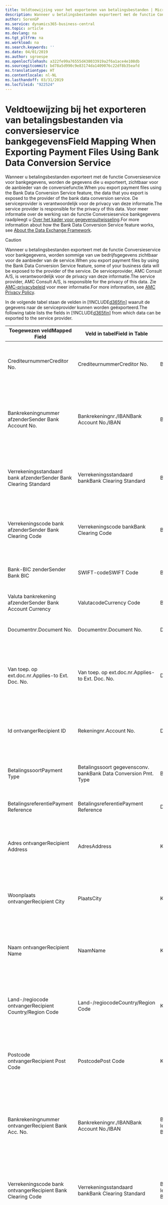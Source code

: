 ```yaml
---
title: Veldtoewijzing voor het exporteren van betalingsbestanden | Microsoft Docs
description: Wanneer u betalingsbestanden exporteert met de functie Conversieservice voor bankgegevens, worden de gegevens die u exporteert, zichtbaar voor de aanbieder van de conversiefunctie.
author: SorenGP
ms.service: dynamics365-business-central
ms.topic: article
ms.devlang: na
ms.tgt_pltfrm: na
ms.workload: na
ms.search.keywords: ''
ms.date: 04/01/2019
ms.author: sgroespe
ms.openlocfilehash: a322fe99a76555d438033919a2f6a1ace4e108db
ms.sourcegitcommit: bd78a5d990c9e83174da1409076c22df8b35eafd
ms.translationtype: HT
ms.contentlocale: nl-NL
ms.lasthandoff: 03/31/2019
ms.locfileid: "922524"
---
```

# <a name="field-mapping-when-exporting-payment-files-using-bank-data-conversion-service"></a><span data-ttu-id="62ea4-103">Veldtoewijzing bij het exporteren van betalingsbestanden via conversieservice bankgegevens</span><span class="sxs-lookup"><span data-stu-id="62ea4-103">Field Mapping When Exporting Payment Files Using Bank Data Conversion Service</span></span>
<span data-ttu-id="62ea4-104">Wanneer u betalingsbestanden exporteert met de functie Conversieservice voor bankgegevens, worden de gegevens die u exporteert, zichtbaar voor de aanbieder van de conversiefunctie.</span><span class="sxs-lookup"><span data-stu-id="62ea4-104">When you export payment files using the Bank Data Conversion Service feature, the data that you export is exposed to the provider of the bank data conversion service.</span></span> <span data-ttu-id="62ea4-105">De serviceprovider is verantwoordelijk voor de privacy van deze informatie.</span><span class="sxs-lookup"><span data-stu-id="62ea4-105">The service provider is responsible for the privacy of this data.</span></span> <span data-ttu-id="62ea4-106">Voor meer informatie over de werking van de functie Conversieservice bankgegevens raadpleegt u [Over het kader voor gegevensuitwisseling](across-about-the-data-exchange-framework.md).</span><span class="sxs-lookup"><span data-stu-id="62ea4-106">For more information about how the Bank Data Conversion Service feature works, see [About the Data Exchange Framework](across-about-the-data-exchange-framework.md).</span></span>  

> [!CAUTION]  
>  <span data-ttu-id="62ea4-107">Wanneer u betalingsbestanden exporteert met de functie Conversieservice voor bankgegevens, worden sommige van uw bedrijfsgegevens zichtbaar voor de aanbieder van de service.</span><span class="sxs-lookup"><span data-stu-id="62ea4-107">When you export payment files by using the Bank Data Conversion Service feature, some of your business data will be exposed to the provider of the service.</span></span> <span data-ttu-id="62ea4-108">De serviceprovider, AMC Consult A/S, is verantwoordelijk voor de privacy van deze informatie.</span><span class="sxs-lookup"><span data-stu-id="62ea4-108">The service provider, AMC Consult A/S, is responsible for the privacy of this data.</span></span> <span data-ttu-id="62ea4-109">Zie [AMC-privacybeleid](https://go.microsoft.com/fwlink/?LinkId=510158) voor meer informatie.</span><span class="sxs-lookup"><span data-stu-id="62ea4-109">For more information, see [AMC Privacy Policy](https://go.microsoft.com/fwlink/?LinkId=510158).</span></span>  

<span data-ttu-id="62ea4-110">In de volgende tabel staan de velden in [!INCLUDE[d365fin](includes/d365fin_md.md)] waaruit de gegevens naar de serviceprovider kunnen worden geëxporteerd.</span><span class="sxs-lookup"><span data-stu-id="62ea4-110">The following table lists the fields in [!INCLUDE[d365fin](includes/d365fin_md.md)] from which data can be exported to the service provider.</span></span>  

|<span data-ttu-id="62ea4-111">Toegewezen veld</span><span class="sxs-lookup"><span data-stu-id="62ea4-111">Mapped Field</span></span>|<span data-ttu-id="62ea4-112">Veld in tabel</span><span class="sxs-lookup"><span data-stu-id="62ea4-112">Field in Table</span></span>|<span data-ttu-id="62ea4-113">Tafel</span><span class="sxs-lookup"><span data-stu-id="62ea4-113">Table</span></span>|<span data-ttu-id="62ea4-114">Omschrijving</span><span class="sxs-lookup"><span data-stu-id="62ea4-114">Description</span></span>|  
|------------------|--------------------|-----------|---------------------------------------|  
|<span data-ttu-id="62ea4-115">Crediteurnummer</span><span class="sxs-lookup"><span data-stu-id="62ea4-115">Creditor No.</span></span>|<span data-ttu-id="62ea4-116">Crediteurnummer</span><span class="sxs-lookup"><span data-stu-id="62ea4-116">Creditor No.</span></span>|<span data-ttu-id="62ea4-117">Bankrekening</span><span class="sxs-lookup"><span data-stu-id="62ea4-117">Bank Account</span></span>|<span data-ttu-id="62ea4-118">De identificatie die door uw bank aan uw bedrijf is toegewezen om betalingen te innen</span><span class="sxs-lookup"><span data-stu-id="62ea4-118">The identifier assigned to your company by your bank to collect payments</span></span>|  
|<span data-ttu-id="62ea4-119">Bankrekeningnummer afzender</span><span class="sxs-lookup"><span data-stu-id="62ea4-119">Sender Bank Account No.</span></span>|<span data-ttu-id="62ea4-120">Bankrekeningnr./IBAN</span><span class="sxs-lookup"><span data-stu-id="62ea4-120">Bank Account No./IBAN</span></span>|<span data-ttu-id="62ea4-121">Bankrekening</span><span class="sxs-lookup"><span data-stu-id="62ea4-121">Bank Account</span></span>|<span data-ttu-id="62ea4-122">Het bankrekeningnummer van uw bedrijf (IBAN of ander) dat is opgegeven op de bankrekeningkaart</span><span class="sxs-lookup"><span data-stu-id="62ea4-122">Your company's bank account number (IBAN or other) that is specified on the bank account card</span></span>|  
|<span data-ttu-id="62ea4-123">Verrekeningsstandaard bank afzender</span><span class="sxs-lookup"><span data-stu-id="62ea4-123">Sender Bank Clearing Standard</span></span>|<span data-ttu-id="62ea4-124">Verrekeningsstandaard bank</span><span class="sxs-lookup"><span data-stu-id="62ea4-124">Bank Clearing Standard</span></span>|<span data-ttu-id="62ea4-125">Bankrekening</span><span class="sxs-lookup"><span data-stu-id="62ea4-125">Bank Account</span></span>|<span data-ttu-id="62ea4-126">Het nationale banknamenregister dat voor de bankrekening van de afzender wordt gebruikt</span><span class="sxs-lookup"><span data-stu-id="62ea4-126">The national bank names register used for the sender bank account</span></span>|  
|<span data-ttu-id="62ea4-127">Verrekeningscode bank afzender</span><span class="sxs-lookup"><span data-stu-id="62ea4-127">Sender Bank Clearing Code</span></span>|<span data-ttu-id="62ea4-128">Verrekeningscode bank</span><span class="sxs-lookup"><span data-stu-id="62ea4-128">Bank Clearing Code</span></span>|<span data-ttu-id="62ea4-129">Bankrekening</span><span class="sxs-lookup"><span data-stu-id="62ea4-129">Bank Account</span></span>|<span data-ttu-id="62ea4-130">De identificatie van de bankrekening van de afzender met betrekking tot het gebruikte banknamenregister</span><span class="sxs-lookup"><span data-stu-id="62ea4-130">The identifier of the sender's bank in relation to the bank names register used</span></span>|  
|<span data-ttu-id="62ea4-131">Bank-BIC zender</span><span class="sxs-lookup"><span data-stu-id="62ea4-131">Sender Bank BIC</span></span>|<span data-ttu-id="62ea4-132">SWIFT-code</span><span class="sxs-lookup"><span data-stu-id="62ea4-132">SWIFT Code</span></span>|<span data-ttu-id="62ea4-133">Bankrekening</span><span class="sxs-lookup"><span data-stu-id="62ea4-133">Bank Account</span></span>|<span data-ttu-id="62ea4-134">De SWIFT-identificatie van de bankrekening van de afzender</span><span class="sxs-lookup"><span data-stu-id="62ea4-134">The SWIFT identifier of the sender bank account</span></span>|  
|<span data-ttu-id="62ea4-135">Valuta bankrekening afzender</span><span class="sxs-lookup"><span data-stu-id="62ea4-135">Sender Bank Account Currency</span></span>|<span data-ttu-id="62ea4-136">Valutacode</span><span class="sxs-lookup"><span data-stu-id="62ea4-136">Currency Code</span></span>|<span data-ttu-id="62ea4-137">Bankrekening</span><span class="sxs-lookup"><span data-stu-id="62ea4-137">Bank Account</span></span>|<span data-ttu-id="62ea4-138">Valutacode van de bankrekening afzender</span><span class="sxs-lookup"><span data-stu-id="62ea4-138">The sender bank account Currency Code</span></span>|  
|<span data-ttu-id="62ea4-139">Documentnr.</span><span class="sxs-lookup"><span data-stu-id="62ea4-139">Document No.</span></span>|<span data-ttu-id="62ea4-140">Documentnr.</span><span class="sxs-lookup"><span data-stu-id="62ea4-140">Document No.</span></span>|<span data-ttu-id="62ea4-141">Dagboekregel</span><span class="sxs-lookup"><span data-stu-id="62ea4-141">General Journal Line</span></span>|<span data-ttu-id="62ea4-142">Het documentnummer van de betalingsregel</span><span class="sxs-lookup"><span data-stu-id="62ea4-142">The document number of the payment line</span></span>|  
|<span data-ttu-id="62ea4-143">Van toep. op ext.doc.nr.</span><span class="sxs-lookup"><span data-stu-id="62ea4-143">Applies-to Ext. Doc. No.</span></span>|<span data-ttu-id="62ea4-144">Van toep. op ext.doc.nr.</span><span class="sxs-lookup"><span data-stu-id="62ea4-144">Applies-to Ext. Doc. No.</span></span>|<span data-ttu-id="62ea4-145">Dagboekregel</span><span class="sxs-lookup"><span data-stu-id="62ea4-145">General Journal Line</span></span>|<span data-ttu-id="62ea4-146">Het externe documentnummer van de factuur of creditnota waarmee de betalingsregel wordt vereffend</span><span class="sxs-lookup"><span data-stu-id="62ea4-146">The external document number of the invoice or credit memo that the payment line is applied to</span></span>|  
|<span data-ttu-id="62ea4-147">Id ontvanger</span><span class="sxs-lookup"><span data-stu-id="62ea4-147">Recipient ID</span></span>|<span data-ttu-id="62ea4-148">Rekeningnr.</span><span class="sxs-lookup"><span data-stu-id="62ea4-148">Account No.</span></span>|<span data-ttu-id="62ea4-149">Dagboekregel</span><span class="sxs-lookup"><span data-stu-id="62ea4-149">General Journal Line</span></span>|<span data-ttu-id="62ea4-150">Het klant- of leveranciersnummer dat wordt opgegeven op de betalingsregel</span><span class="sxs-lookup"><span data-stu-id="62ea4-150">The customer or vendor number that is specified on the payment line</span></span>|  
|<span data-ttu-id="62ea4-151">Betalingssoort</span><span class="sxs-lookup"><span data-stu-id="62ea4-151">Payment Type</span></span>|<span data-ttu-id="62ea4-152">Betalingssoort gegevensconv. bank</span><span class="sxs-lookup"><span data-stu-id="62ea4-152">Bank Data Conversion Pmt. Type</span></span>|<span data-ttu-id="62ea4-153">Betalingswijze</span><span class="sxs-lookup"><span data-stu-id="62ea4-153">Payment Method</span></span>|<span data-ttu-id="62ea4-154">Het soort bankoverboeking, bijvoorbeeld binnenlands of internationaal</span><span class="sxs-lookup"><span data-stu-id="62ea4-154">The type of bank transfer, such as domestic or international</span></span>|  
|<span data-ttu-id="62ea4-155">Betalingsreferentie</span><span class="sxs-lookup"><span data-stu-id="62ea4-155">Payment Reference</span></span>|<span data-ttu-id="62ea4-156">Betalingsreferentie</span><span class="sxs-lookup"><span data-stu-id="62ea4-156">Payment Reference</span></span>|<span data-ttu-id="62ea4-157">Dagboekregel</span><span class="sxs-lookup"><span data-stu-id="62ea4-157">General Journal Line</span></span>|<span data-ttu-id="62ea4-158">De betalingsverwijzing van de betalingsregel</span><span class="sxs-lookup"><span data-stu-id="62ea4-158">The payment reference of the payment line</span></span>|  
|<span data-ttu-id="62ea4-159">Adres ontvanger</span><span class="sxs-lookup"><span data-stu-id="62ea4-159">Recipient Address</span></span>|<span data-ttu-id="62ea4-160">Adres</span><span class="sxs-lookup"><span data-stu-id="62ea4-160">Address</span></span>|<span data-ttu-id="62ea4-161">Klant/Leverancier</span><span class="sxs-lookup"><span data-stu-id="62ea4-161">Customer/Vendor</span></span>|<span data-ttu-id="62ea4-162">Het adres van de ontvanger die wordt opgegeven op de klanten- of leverancierskaart</span><span class="sxs-lookup"><span data-stu-id="62ea4-162">The recipient address that is specified on the customer or vendor card</span></span>|  
|<span data-ttu-id="62ea4-163">Woonplaats ontvanger</span><span class="sxs-lookup"><span data-stu-id="62ea4-163">Recipient City</span></span>|<span data-ttu-id="62ea4-164">Plaats</span><span class="sxs-lookup"><span data-stu-id="62ea4-164">City</span></span>|<span data-ttu-id="62ea4-165">Klant/Leverancier</span><span class="sxs-lookup"><span data-stu-id="62ea4-165">Customer/Vendor</span></span>|<span data-ttu-id="62ea4-166">De woonplaats van de ontvanger die wordt opgegeven op de klanten- of leverancierskaart</span><span class="sxs-lookup"><span data-stu-id="62ea4-166">The recipient city that is specified on the customer or vendor card</span></span>|  
|<span data-ttu-id="62ea4-167">Naam ontvanger</span><span class="sxs-lookup"><span data-stu-id="62ea4-167">Recipient Name</span></span>|<span data-ttu-id="62ea4-168">Naam</span><span class="sxs-lookup"><span data-stu-id="62ea4-168">Name</span></span>|<span data-ttu-id="62ea4-169">Klant/Leverancier</span><span class="sxs-lookup"><span data-stu-id="62ea4-169">Customer/Vendor</span></span>|<span data-ttu-id="62ea4-170">De naam van de ontvanger die wordt opgegeven op de klanten- of leverancierskaart</span><span class="sxs-lookup"><span data-stu-id="62ea4-170">The recipient name that is specified on the customer or vendor card</span></span>|  
|<span data-ttu-id="62ea4-171">Land-/regiocode ontvanger</span><span class="sxs-lookup"><span data-stu-id="62ea4-171">Recipient Country/Region Code</span></span>|<span data-ttu-id="62ea4-172">Land-/regiocode</span><span class="sxs-lookup"><span data-stu-id="62ea4-172">Country/Region Code</span></span>|<span data-ttu-id="62ea4-173">Klant/Leverancier</span><span class="sxs-lookup"><span data-stu-id="62ea4-173">Customer/Vendor</span></span>|<span data-ttu-id="62ea4-174">De land-/regiocode van de ontvanger die wordt opgegeven op de klanten- of leverancierskaart</span><span class="sxs-lookup"><span data-stu-id="62ea4-174">The recipient country/region code that is specified on the customer or vendor card</span></span>|  
|<span data-ttu-id="62ea4-175">Postcode ontvanger</span><span class="sxs-lookup"><span data-stu-id="62ea4-175">Recipient Post Code</span></span>|<span data-ttu-id="62ea4-176">Postcode</span><span class="sxs-lookup"><span data-stu-id="62ea4-176">Post Code</span></span>|<span data-ttu-id="62ea4-177">Klant/Leverancier</span><span class="sxs-lookup"><span data-stu-id="62ea4-177">Customer/Vendor</span></span>|<span data-ttu-id="62ea4-178">De postcode van de ontvanger die wordt opgegeven op de klanten- of leverancierskaart</span><span class="sxs-lookup"><span data-stu-id="62ea4-178">The recipient post code that is specified on the customer or vendor card</span></span>|  
|<span data-ttu-id="62ea4-179">Bankrekeningnummer ontvanger</span><span class="sxs-lookup"><span data-stu-id="62ea4-179">Recipient Bank Acc. No.</span></span>|<span data-ttu-id="62ea4-180">Bankrekeningnr./IBAN</span><span class="sxs-lookup"><span data-stu-id="62ea4-180">Bank Account No./IBAN</span></span>|<span data-ttu-id="62ea4-181">Bankrekening klant/Bankrekening leverancier</span><span class="sxs-lookup"><span data-stu-id="62ea4-181">Customer Bank Account/Vendor Bank Account</span></span>|<span data-ttu-id="62ea4-182">Het nummer van de bankrekening (IBAN of ander) van de ontvanger dat is opgegeven op de bankrekeningkaart van de klant of leverancier</span><span class="sxs-lookup"><span data-stu-id="62ea4-182">The recipient bank account number (IBAN or other) that is specified on the customer or vendor bank account card</span></span>|  
|<span data-ttu-id="62ea4-183">Verrekeningscode bank ontvanger</span><span class="sxs-lookup"><span data-stu-id="62ea4-183">Recipient Bank Clearing Code</span></span>|<span data-ttu-id="62ea4-184">Verrekeningsstandaard bank</span><span class="sxs-lookup"><span data-stu-id="62ea4-184">Bank Clearing Standard</span></span>|<span data-ttu-id="62ea4-185">Bankrekening klant/Bankrekening leverancier</span><span class="sxs-lookup"><span data-stu-id="62ea4-185">Customer Bank Account/Vendor Bank Account</span></span>|<span data-ttu-id="62ea4-186">Het nationale banknamenregister dat voor de bankrekening van de ontvanger wordt gebruikt</span><span class="sxs-lookup"><span data-stu-id="62ea4-186">The national bank names register used for the recipient bank account</span></span>|  
|<span data-ttu-id="62ea4-187">Verrekeningsstand. bank ontvanger</span><span class="sxs-lookup"><span data-stu-id="62ea4-187">Recipient Bank Clearing Std.</span></span>|<span data-ttu-id="62ea4-188">Verrekeningscode bank</span><span class="sxs-lookup"><span data-stu-id="62ea4-188">Bank Clearing Code</span></span>|<span data-ttu-id="62ea4-189">Bankrekening klant/Bankrekening leverancier</span><span class="sxs-lookup"><span data-stu-id="62ea4-189">Customer Bank Account/Vendor Bank Account</span></span>|<span data-ttu-id="62ea4-190">De identificatie van de bankrekening van de ontvanger met betrekking tot het banknamenregister dat wordt gebruikt</span><span class="sxs-lookup"><span data-stu-id="62ea4-190">The identifier of the recipient bank account in relation to the bank names register that is used</span></span>|  
|<span data-ttu-id="62ea4-191">E-mailadres ontvanger</span><span class="sxs-lookup"><span data-stu-id="62ea4-191">Recipient Email Address</span></span>|<span data-ttu-id="62ea4-192">E-mail</span><span class="sxs-lookup"><span data-stu-id="62ea4-192">E-Mail</span></span>|<span data-ttu-id="62ea4-193">Klant/Leverancier</span><span class="sxs-lookup"><span data-stu-id="62ea4-193">Customer/Vendor</span></span>|<span data-ttu-id="62ea4-194">Het e-mailadres van de ontvanger</span><span class="sxs-lookup"><span data-stu-id="62ea4-194">The email address of the recipient</span></span>|  
|<span data-ttu-id="62ea4-195">Bericht aan ontvanger 1</span><span class="sxs-lookup"><span data-stu-id="62ea4-195">Message To Recipient 1</span></span>|<span data-ttu-id="62ea4-196">Bericht aan ontvanger</span><span class="sxs-lookup"><span data-stu-id="62ea4-196">Message to Recipient</span></span>|<span data-ttu-id="62ea4-197">Dagboekregel</span><span class="sxs-lookup"><span data-stu-id="62ea4-197">General Journal Line</span></span>|<span data-ttu-id="62ea4-198">Het bericht aan de ontvanger die is opgegeven op de betalingsregel</span><span class="sxs-lookup"><span data-stu-id="62ea4-198">The message to recipient that is specified on the payment line</span></span>|  
|<span data-ttu-id="62ea4-199">Bedrag</span><span class="sxs-lookup"><span data-stu-id="62ea4-199">Amount</span></span>|<span data-ttu-id="62ea4-200">Bedrag</span><span class="sxs-lookup"><span data-stu-id="62ea4-200">Amount</span></span>|<span data-ttu-id="62ea4-201">Dagboekregel</span><span class="sxs-lookup"><span data-stu-id="62ea4-201">General Journal Line</span></span>|<span data-ttu-id="62ea4-202">Het bedrag op de betalingsregel</span><span class="sxs-lookup"><span data-stu-id="62ea4-202">The amount on the payment line</span></span>|  
|<span data-ttu-id="62ea4-203">Valutacode</span><span class="sxs-lookup"><span data-stu-id="62ea4-203">Currency Code</span></span>|<span data-ttu-id="62ea4-204">Valutacode</span><span class="sxs-lookup"><span data-stu-id="62ea4-204">Currency Code</span></span>|<span data-ttu-id="62ea4-205">Dagboekregel</span><span class="sxs-lookup"><span data-stu-id="62ea4-205">General Journal Line</span></span>|<span data-ttu-id="62ea4-206">De valutacode op de betalingsregel</span><span class="sxs-lookup"><span data-stu-id="62ea4-206">The currency code on the payment line</span></span>|  
|<span data-ttu-id="62ea4-207">Overdrachtsdatum</span><span class="sxs-lookup"><span data-stu-id="62ea4-207">Transfer Date</span></span>|<span data-ttu-id="62ea4-208">Boekingsdatum</span><span class="sxs-lookup"><span data-stu-id="62ea4-208">Posting Date</span></span>|<span data-ttu-id="62ea4-209">Dagboekregel</span><span class="sxs-lookup"><span data-stu-id="62ea4-209">General Journal Line</span></span>|<span data-ttu-id="62ea4-210">De boekingsdatum van de betalingsregel</span><span class="sxs-lookup"><span data-stu-id="62ea4-210">The posting date of the payment line</span></span>|  
|<span data-ttu-id="62ea4-211">Factuurbedrag</span><span class="sxs-lookup"><span data-stu-id="62ea4-211">Invoice Amount</span></span>|<span data-ttu-id="62ea4-212">Oorspronkelijk bedrag</span><span class="sxs-lookup"><span data-stu-id="62ea4-212">Original Amount</span></span>|<span data-ttu-id="62ea4-213">Klantenpost/Leverancierspost</span><span class="sxs-lookup"><span data-stu-id="62ea4-213">Customer/Vendor Ledger Entry</span></span>|<span data-ttu-id="62ea4-214">Het bedrag op de post waarmee de betaling wordt vereffend</span><span class="sxs-lookup"><span data-stu-id="62ea4-214">The amount on the entry that the payment is applied to</span></span>|  
|<span data-ttu-id="62ea4-215">Factuurdatum</span><span class="sxs-lookup"><span data-stu-id="62ea4-215">Invoice Date</span></span>|<span data-ttu-id="62ea4-216">Documentdatum</span><span class="sxs-lookup"><span data-stu-id="62ea4-216">Document Date</span></span>|<span data-ttu-id="62ea4-217">Klantenpost/Leverancierspost</span><span class="sxs-lookup"><span data-stu-id="62ea4-217">Customer/Vendor Ledger Entry</span></span>|<span data-ttu-id="62ea4-218">De factuurdatum op de post waarmee de betaling wordt vereffend</span><span class="sxs-lookup"><span data-stu-id="62ea4-218">The invoice date on the entry that the payment is applied to</span></span>|  
|<span data-ttu-id="62ea4-219">Adres bank ontvanger</span><span class="sxs-lookup"><span data-stu-id="62ea4-219">Recipient Bank Address</span></span>|<span data-ttu-id="62ea4-220">Adres</span><span class="sxs-lookup"><span data-stu-id="62ea4-220">Address</span></span>|<span data-ttu-id="62ea4-221">Bankrekening klant/Bankrekening leverancier</span><span class="sxs-lookup"><span data-stu-id="62ea4-221">Customer Bank Account/Vendor Bank Account</span></span>|<span data-ttu-id="62ea4-222">Het adres van de bankrekening van de ontvanger dat is opgegeven op de bankrekeningkaart van de klant of leverancier</span><span class="sxs-lookup"><span data-stu-id="62ea4-222">The recipient bank account address that is specified on the customer or vendor bank account card</span></span>|  
|<span data-ttu-id="62ea4-223">Het adres van de bankrekening van de ontvanger dat is opgegeven op de bankrekeningkaart van de klant of leverancier</span><span class="sxs-lookup"><span data-stu-id="62ea4-223">The recipient bank account address that is specified on the customer or vendor bank account card</span></span>|<span data-ttu-id="62ea4-224">Plaats</span><span class="sxs-lookup"><span data-stu-id="62ea4-224">City</span></span>|<span data-ttu-id="62ea4-225">Bankrekening klant/Bankrekening leverancier</span><span class="sxs-lookup"><span data-stu-id="62ea4-225">Customer Bank Account/Vendor Bank Account</span></span>|<span data-ttu-id="62ea4-226">De plaats van de bankrekening van de ontvanger die is opgegeven op de bankrekeningkaart van de klant of leverancier</span><span class="sxs-lookup"><span data-stu-id="62ea4-226">The recipient bank account city that is specified on the customer or vendor bank account card</span></span>|  
|<span data-ttu-id="62ea4-227">Banknaam ontvanger</span><span class="sxs-lookup"><span data-stu-id="62ea4-227">Recipient Bank Name</span></span>|<span data-ttu-id="62ea4-228">Naam</span><span class="sxs-lookup"><span data-stu-id="62ea4-228">Name</span></span>|<span data-ttu-id="62ea4-229">Bankrekening klant/Bankrekening leverancier</span><span class="sxs-lookup"><span data-stu-id="62ea4-229">Customer Bank Account/Vendor Bank Account</span></span>|<span data-ttu-id="62ea4-230">De naam van de bankrekening van de ontvanger die is opgegeven op de bankrekeningkaart van de klant of leverancier</span><span class="sxs-lookup"><span data-stu-id="62ea4-230">The recipient bank account name that is specified on the customer or vendor bank account card</span></span>|  
|<span data-ttu-id="62ea4-231">Land/regio bank ontvanger</span><span class="sxs-lookup"><span data-stu-id="62ea4-231">Recipient Bank Country/Region</span></span>|<span data-ttu-id="62ea4-232">Land-/regiocode</span><span class="sxs-lookup"><span data-stu-id="62ea4-232">Country/Region Code</span></span>|<span data-ttu-id="62ea4-233">Bankrekening klant/Bankrekening leverancier</span><span class="sxs-lookup"><span data-stu-id="62ea4-233">Customer Bank Account/Vendor Bank Account</span></span>|<span data-ttu-id="62ea4-234">Het land/de regio van bankrekening van de ontvanger dat/die is opgegeven op de bankrekeningkaart van de klant of leverancier</span><span class="sxs-lookup"><span data-stu-id="62ea4-234">The recipient bank account country/region that is specified on the customer or vendor bank account card</span></span>|  
|<span data-ttu-id="62ea4-235">Postcode bank ontvanger</span><span class="sxs-lookup"><span data-stu-id="62ea4-235">Recipient Bank Post Code</span></span>|<span data-ttu-id="62ea4-236">Postcode</span><span class="sxs-lookup"><span data-stu-id="62ea4-236">Post Code</span></span>|<span data-ttu-id="62ea4-237">Bankrekening klant/Bankrekening leverancier</span><span class="sxs-lookup"><span data-stu-id="62ea4-237">Customer Bank Account/Vendor Bank Account</span></span>|<span data-ttu-id="62ea4-238">De postcode van de bankrekening van de ontvanger die is opgegeven op de bankrekeningkaart van de klant of leverancier</span><span class="sxs-lookup"><span data-stu-id="62ea4-238">The recipient bank account post code that is specified on the customer or vendor bank account card</span></span>|  
|<span data-ttu-id="62ea4-239">Adres bank afzender</span><span class="sxs-lookup"><span data-stu-id="62ea4-239">Sender Bank Address</span></span>|<span data-ttu-id="62ea4-240">Adres</span><span class="sxs-lookup"><span data-stu-id="62ea4-240">Address</span></span>|<span data-ttu-id="62ea4-241">Bankrekening</span><span class="sxs-lookup"><span data-stu-id="62ea4-241">Bank Account</span></span>|<span data-ttu-id="62ea4-242">Het adres van de bankrekening van de afzender dat is opgegeven op de bankrekeningkaart</span><span class="sxs-lookup"><span data-stu-id="62ea4-242">The sender bank account address that is specified on the bank account card</span></span>|  
|<span data-ttu-id="62ea4-243">Plaats bank afzender</span><span class="sxs-lookup"><span data-stu-id="62ea4-243">Sender Bank City</span></span>|<span data-ttu-id="62ea4-244">Plaats</span><span class="sxs-lookup"><span data-stu-id="62ea4-244">City</span></span>|<span data-ttu-id="62ea4-245">Bankrekening</span><span class="sxs-lookup"><span data-stu-id="62ea4-245">Bank Account</span></span>|<span data-ttu-id="62ea4-246">De plaats van de bankrekening van de afzender die is opgegeven op de bankrekeningkaart</span><span class="sxs-lookup"><span data-stu-id="62ea4-246">The sender bank account city that is specified on the bank account card</span></span>|  
|<span data-ttu-id="62ea4-247">Banknaam afzender</span><span class="sxs-lookup"><span data-stu-id="62ea4-247">Sender Bank Name</span></span>|<span data-ttu-id="62ea4-248">Naam</span><span class="sxs-lookup"><span data-stu-id="62ea4-248">Name</span></span>|<span data-ttu-id="62ea4-249">Bankrekening</span><span class="sxs-lookup"><span data-stu-id="62ea4-249">Bank Account</span></span>|<span data-ttu-id="62ea4-250">De naam van de bankrekening van de afzender die is opgegeven op de bankrekeningkaart</span><span class="sxs-lookup"><span data-stu-id="62ea4-250">The sender bank account name that is specified on the bank account card</span></span>|  
|<span data-ttu-id="62ea4-251">Land/regiocode bank afzender</span><span class="sxs-lookup"><span data-stu-id="62ea4-251">Sender Bank Country/Region</span></span>|<span data-ttu-id="62ea4-252">Land-/regiocode</span><span class="sxs-lookup"><span data-stu-id="62ea4-252">Country/Region Code</span></span>|<span data-ttu-id="62ea4-253">Bankrekening</span><span class="sxs-lookup"><span data-stu-id="62ea4-253">Bank Account</span></span>|<span data-ttu-id="62ea4-254">Het land/de regio van de bankrekening van de afzender dat/die is opgegeven op de bankrekeningkaart</span><span class="sxs-lookup"><span data-stu-id="62ea4-254">The sender bank account country/region that is specified on the bank account card</span></span>|  
|<span data-ttu-id="62ea4-255">Postcode bank afzender</span><span class="sxs-lookup"><span data-stu-id="62ea4-255">Sender Bank Post Code</span></span>|<span data-ttu-id="62ea4-256">Postcode</span><span class="sxs-lookup"><span data-stu-id="62ea4-256">Post Code</span></span>|<span data-ttu-id="62ea4-257">Bankrekening</span><span class="sxs-lookup"><span data-stu-id="62ea4-257">Bank Account</span></span>|<span data-ttu-id="62ea4-258">De postcode van de bankrekening van de afzender die is opgegeven op de bankrekeningkaart</span><span class="sxs-lookup"><span data-stu-id="62ea4-258">The sender bank account post code that is specified on the bank account card</span></span>|  
|<span data-ttu-id="62ea4-259">Algemeen dagboeksjabloon</span><span class="sxs-lookup"><span data-stu-id="62ea4-259">General Journal Template</span></span>|<span data-ttu-id="62ea4-260">Dagboeksjabloon</span><span class="sxs-lookup"><span data-stu-id="62ea4-260">Journal Template Name</span></span>|<span data-ttu-id="62ea4-261">Dagboekregel</span><span class="sxs-lookup"><span data-stu-id="62ea4-261">General Journal Line</span></span>|<span data-ttu-id="62ea4-262">De dagboeksjabloon die wordt gebruikt voor de betalingsregel</span><span class="sxs-lookup"><span data-stu-id="62ea4-262">The general journal template that is used for the payment line</span></span>|  
|<span data-ttu-id="62ea4-263">Batchnaam financieel dagboek</span><span class="sxs-lookup"><span data-stu-id="62ea4-263">General Journal Batch Name</span></span>|<span data-ttu-id="62ea4-264">Dagboekbatch</span><span class="sxs-lookup"><span data-stu-id="62ea4-264">Journal Batch Name</span></span>|<span data-ttu-id="62ea4-265">Dagboekregel</span><span class="sxs-lookup"><span data-stu-id="62ea4-265">General Journal Line</span></span>|<span data-ttu-id="62ea4-266">De dagboekbatchnaam die wordt gebruikt voor de betalingsregel</span><span class="sxs-lookup"><span data-stu-id="62ea4-266">The general journal batch name that is used for the payment line</span></span>|  
|<span data-ttu-id="62ea4-267">Banknaam afzender - Gegevensconv.</span><span class="sxs-lookup"><span data-stu-id="62ea4-267">Sender Bank Name - Data Conv.</span></span>|<span data-ttu-id="62ea4-268">Banknaam - Gegevensconversie</span><span class="sxs-lookup"><span data-stu-id="62ea4-268">Bank Name – Data Conv.</span></span>|<span data-ttu-id="62ea4-269">Bankrekening</span><span class="sxs-lookup"><span data-stu-id="62ea4-269">Bank Account</span></span>|<span data-ttu-id="62ea4-270">De naam van de bankrekening van de afzender die wordt aangevraagd door de conversieservice voor bankgegevens en wordt opgegeven op de bankrekeningkaart</span><span class="sxs-lookup"><span data-stu-id="62ea4-270">The sender bank account name that is requested by the bank data conversion service and specified on the bank account card</span></span>|  

## <a name="see-also"></a><span data-ttu-id="62ea4-271">Zie ook</span><span class="sxs-lookup"><span data-stu-id="62ea4-271">See Also</span></span>  
[<span data-ttu-id="62ea4-272">Gegevensuitwisseling instellen</span><span class="sxs-lookup"><span data-stu-id="62ea4-272">Setting Up Data Exchange</span></span>](across-set-up-data-exchange.md)  
<span data-ttu-id="62ea4-273">[Gegevens elektronisch uitwisselen](across-data-exchange.md)
[Conversieservice voor bankgegevens instellen](bank-how-setup-bank-data-conversion-service.md) </span><span class="sxs-lookup"><span data-stu-id="62ea4-273">[Exchanging Data Electronically](across-data-exchange.md)
[Set Up the Bank Data Conversion Service](bank-how-setup-bank-data-conversion-service.md) </span></span>  
[<span data-ttu-id="62ea4-274">Betalingen verrichten met de conversieservice van bankgegevens of SEPA-overmaking</span><span class="sxs-lookup"><span data-stu-id="62ea4-274">Make Payments with Bank Data Conversion Service or SEPA Credit Transfer</span></span>](finance-make-payments-with-bank-data-conversion-service-or-sepa-credit-transfer.md)   
